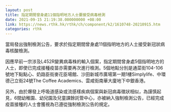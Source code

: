 ```yaml
---
layout: post
title: 指定期間曾身處11個指明地方人士要接受病毒檢測
date: 2021-09-15 21:19:38.000000000 +08:00
link: https://news.rthk.hk/rthk/ch/component/k2/1610748-20210915.htm
categories: rthk
---
```


當局發出強制檢測公告，要求於指定期間曾身處11個指明地方的人士接受新冠狀病毒核酸檢測。

因應早前一宗涉及L452R變異病毒株的輸入個案，指定期間曾身處5個指明地方的人士，即使已完成接種疫苗亦需要再次進行檢測。5個地點分別是通菜街104-106號地下點點心、奶路臣街麥花臣場館、沙田新城市廣場第一期1樓Simplylife、中環德己立街24號The Coffee Academics、雲咸街南華大廈地下中銀香港。

另外，由於爆發上呼吸道感染或流感樣疾病個案與新冠病毒徵狀相似，為謹慎起見，6間幼稚園、幼兒園及兒童課餘託管中心，亦被納入強制檢測公告，已經完成疫苗接種的人士會獲視為已遵從強制檢測公告的規定。
